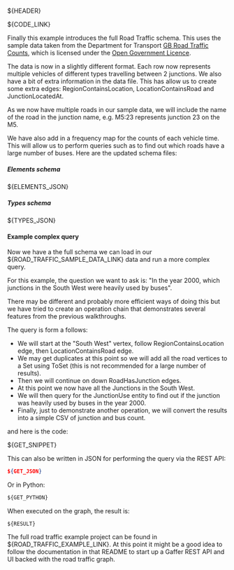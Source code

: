 ${HEADER}

${CODE_LINK}

Finally this example introduces the full Road Traffic schema. This uses the sample data taken from the Department for Transport [GB Road Traffic Counts](http://data.dft.gov.uk/gb-traffic-matrix/Raw_count_data_major_roads.zip), which is licensed under the [Open Government Licence](http://www.nationalarchives.gov.uk/doc/open-government-licence/version/3/).

The data is now in a slightly different format. Each row now represents multiple vehicles of different types travelling between 2 junctions. We also have a bit of extra information in the data file. This has allow us to create some extra edges: RegionContainsLocation, LocationContainsRoad and JunctionLocatedAt.

As we now have multiple roads in our sample data, we will include the name of the road in the junction name, e.g. M5:23 represents junction 23 on the M5.

We have also add in a frequency map for the counts of each vehicle time. This will allow us to perform queries such as to find out which roads have a large number of buses. 
Here are the updated schema files:

##### Elements schema
${ELEMENTS_JSON}


##### Types schema
${TYPES_JSON}


#### Example complex query
Now we have a the full schema we can load in our ${ROAD_TRAFFIC_SAMPLE_DATA_LINK} data and run a more complex query.

For this example, the question we want to ask is: "In the year 2000, which junctions in the South West were heavily used by buses".

There may be different and probably more efficient ways of doing this but we have tried to create an operation chain that demonstrates several features from the previous walkthroughs. 

The query is form a follows:

- We will start at the "South West" vertex, follow RegionContainsLocation edge, then LocationContainsRoad edge. 
- We may get duplicates at this point so we will add all the road vertices to a Set using ToSet (this is not recommended for a large number of results).
- Then we will continue on down RoadHasJunction edges.
- At this point we now have all the Junctions in the South West.
- We will then query for the JunctionUse entity to find out if the junction was heavily used by buses in the year 2000.
- Finally, just to demonstrate another operation, we will convert the results into a simple CSV of junction and bus count.

and here is the code:

${GET_SNIPPET}

This can also be written in JSON for performing the query via the REST API:

```json
${GET_JSON}
```

Or in Python:

```python
${GET_PYTHON}
```


When executed on the graph, the result is:

```
${RESULT}
```

The full road traffic example project can be found in ${ROAD_TRAFFIC_EXAMPLE_LINK}. 
At this point it might be a good idea to follow the documentation in that README to start up a Gaffer REST API and UI backed with the road traffic graph.